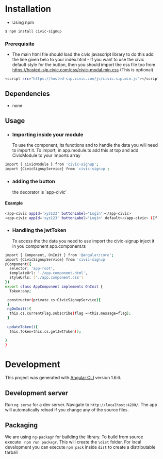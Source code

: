 # Installation
- Using npm
```sh
$ npm install civic-signup
```
 ### Prerequisite
   -  The main html file should load the civic javascript library
   to do this add the line given belo to your index.html
    - If you want to use the civic default style for the button, then you should import the css file too
    from https://hosted-sip.civic.com/css/civic-modal.min.css (This is optional)
 ```sh
 <script src="https://hosted-sip.civic.com/js/civic.sip.min.js"></script>
 ```
## Dependencies
- none
## Usage

- ### Importing inside your module
   To use the component, its functions and to handle the data you will need to import it.
   To import,   in app.module.ts add this at top and add CivicModule to your imports array 
```sh
import { CivicModule } from 'civic-signup';
import {CivicSignupService} from 'civic-signup';
```

- ### adding the button
    the decorator is `app-civic'

#### Example
```sh
<app-civic appId='xyz123' buttonLabel='Login'></app-civic>
<app-civic appId='xyz123' buttonLabel='Login' default></app-civic> (If you are want to use default civic style button)
```

- ### Handling the jwtToken
    To access the the data  you need to use import the civic-signup inject it in you component 
    app.component.ts
````sh
import { Component, OnInit } from '@angular/core';
import {CivicSignupService} from 'civic-signup'
@Component({
  selector: 'app-root',
  templateUrl: './app.component.html',
  styleUrls: ['./app.component.css']
})
export class AppComponent implements OnInit {
  Token:any;

 constructor(private cs:CivicSignupService){
 }
 ngOnInit(){
  this.cs.currentFlag.subscribe(flag =>this.message=flag);
 }
 
 updateToken(){
  this.Token=this.cs.getJwtToken();

}
}

````




# Development

This project was generated with [Angular CLI](https://github.com/angular/angular-cli) version 1.6.6.

## Development server

Run `ng serve` for a dev server. Navigate to `http://localhost:4200/`. The app will automatically reload if you change any of the source files.

## Packaging

We are using `ng-packagr` for building the library. To build from source execute `
npm run packagr`. This will create the `\dist` folder.
For local development you can execute `npm pack` inside `dist` to create a distributable tarball

